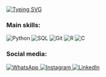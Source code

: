 [![Typing SVG](https://readme-typing-svg.herokuapp.com?font=Fira+Code&pause=1000&width=435&lines=Olá,+seja+bem-vindo!;Meu+nome+é+Gabriel+Borralho.;Tenho+26+anos+e+sou+Data+Scientist.%29&color=87CEEB)](https://git.io/typing-svg)

### Main skills: 
![Python](https://img.shields.io/badge/python-3670A0?style=for-the-badge&logo=python&logoColor=ffdd54)
![SQL](https://img.shields.io/badge/-SQL-000?&logo=MySQL&logoColor=4479A1)
![Git](https://img.shields.io/badge/GIT-E44C30?style=for-the-badge&logo=git&logoColor=white)
![R](https://img.shields.io/badge/R-276DC3?style=for-the-badge&logo=r&logoColor=white)
![C](https://img.shields.io/badge/C-00599C?style=for-the-badge&logo=c&logoColor=white)

### Social media: 
<a href="https://wa.me/5598981672882" target="_blank" rel="noopener noreferrer">
    <img src="https://img.shields.io/badge/WhatsApp-25D366?style=for-the-badge&logo=whatsapp&logoColor=white" alt="WhatsApp">
</a>

<a href="https://www.instagram.com/gabrielborralho/" rel="noopener noreferrer">
    <img src="https://img.shields.io/badge/Instagram-%23E4405F.svg?style=for-the-badge&logo=Instagram&logoColor=white" alt="Instagram">
</a>

<a href="https://www.linkedin.com/in/gabrielborralho/" target="_blank" rel="noopener noreferrer">
    <img src="https://img.shields.io/badge/linkedin-%230077B5.svg?style=for-the-badge&logo=linkedin&logoColor=white" alt="LinkedIn">
</a>

